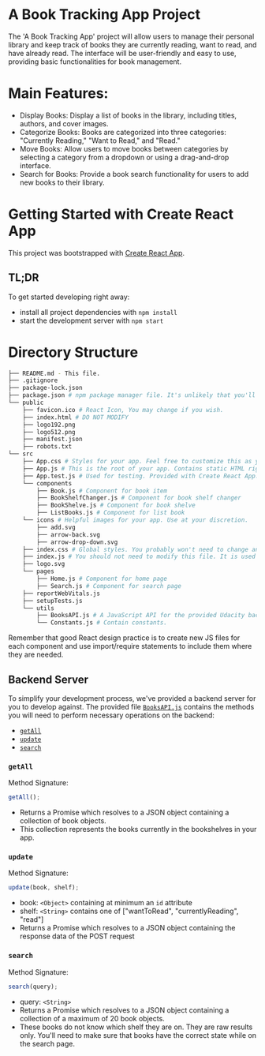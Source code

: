 # A Book Tracking App Project
The 'A Book Tracking App' project will allow users to manage their personal library and keep track of books they are currently reading, want to read, and have already read. The interface will be user-friendly and easy to use, providing basic functionalities for book management.

# Main Features:
- Display Books: Display a list of books in the library, including titles, authors, and cover images.
- Categorize Books: Books are categorized into three categories: "Currently Reading," "Want to Read," and "Read."
- Move Books: Allow users to move books between categories by selecting a category from a dropdown or using a drag-and-drop interface.
- Search for Books: Provide a book search functionality for users to add new books to their library.

# Getting Started with Create React App

This project was bootstrapped with [Create React App](https://github.com/facebook/create-react-app).

## TL;DR
To get started developing right away:

- install all project dependencies with `npm install`
- start the development server with `npm start`

# Directory Structure 
```bash
├── README.md - This file.
├── .gitignore
├── package-lock.json
├── package.json # npm package manager file. It's unlikely that you'll need to modify this.
└── public
    ├── favicon.ico # React Icon, You may change if you wish.
    ├── index.html # DO NOT MODIFY
    ├── logo192.png
    ├── logo512.png
    ├── manifest.json
    ├── robots.txt
└── src
    ├── App.css # Styles for your app. Feel free to customize this as you desire.
    ├── App.js # This is the root of your app. Contains static HTML right now.
    ├── App.test.js # Used for testing. Provided with Create React App. Testing is encouraged, but not required.
    └── components
        ├── Book.js # Component for book item
        ├── BookShelfChanger.js # Component for book shelf changer
        ├── BookShelve.js # Component for book shelve
        ├── ListBooks.js # Component for list book
    └── icons # Helpful images for your app. Use at your discretion.
        ├── add.svg
        ├── arrow-back.svg
        ├── arrow-drop-down.svg
    ├── index.css # Global styles. You probably won't need to change anything here.
    ├── index.js # You should not need to modify this file. It is used for DOM rendering only.
    ├── logo.svg
    └── pages
        ├── Home.js # Component for home page
        ├── Search.js # Component for search page
    ├── reportWebVitals.js
    ├── setupTests.js
    └── utils
        ├── BooksAPI.js # A JavaScript API for the provided Udacity backend. Instructions for the methods are below.
        └── Constants.js # Contain constants.
```

Remember that good React design practice is to create new JS files for each component and use import/require statements to include them where they are needed.
## Backend Server

To simplify your development process, we've provided a backend server for you to develop against. The provided file [`BooksAPI.js`](src/BooksAPI.js) contains the methods you will need to perform necessary operations on the backend:

- [`getAll`](#getall)
- [`update`](#update)
- [`search`](#search)

### `getAll`

Method Signature:

```js
getAll();
```

- Returns a Promise which resolves to a JSON object containing a collection of book objects.
- This collection represents the books currently in the bookshelves in your app.

### `update`

Method Signature:

```js
update(book, shelf);
```

- book: `<Object>` containing at minimum an `id` attribute
- shelf: `<String>` contains one of ["wantToRead", "currentlyReading", "read"]
- Returns a Promise which resolves to a JSON object containing the response data of the POST request

### `search`

Method Signature:

```js
search(query);
```

- query: `<String>`
- Returns a Promise which resolves to a JSON object containing a collection of a maximum of 20 book objects.
- These books do not know which shelf they are on. They are raw results only. You'll need to make sure that books have the correct state while on the search page.
